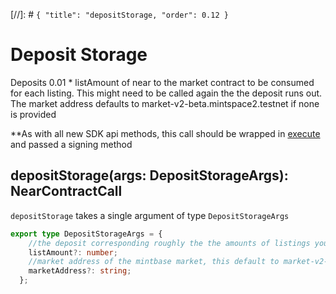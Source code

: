 [//]: # `{ "title": "depositStorage, "order": 0.12 }`

# Deposit Storage

Deposits 0.01 * listAmount of near to the market contract to be consumed for each listing. This might need to be called again the the deposit runs out.
The market address defaults to market-v2-beta.mintspace2.testnet if none is provided

**As with all new SDK api methods, this call should be wrapped in [execute](../#execute) and passed a signing method

## depositStorage(args: DepositStorageArgs): NearContractCall

`depositStorage` takes a single argument of type `DepositStorageArgs`

```typescript
export type DepositStorageArgs = {
    //the deposit corresponding roughly the the amounts of listings you will be doing
    listAmount?: number;
    //market address of the mintbase market, this default to market-v2-beta.mintspace2.testnet
    marketAddress?: string;
  };
```
